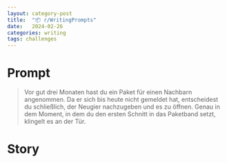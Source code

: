 ```yaml
---
layout: category-post
title:  "📦 r/WritingPrompts"
date:   2024-02-26
categories: writing
tags: challenges
---
```


# Prompt
> Vor gut drei Monaten hast du ein Paket für einen Nachbarn angenommen. Da er sich bis heute nicht gemeldet hat, entscheidest du schließlich, der Neugier nachzugeben und es zu öffnen. Genau in dem Moment, in dem du den ersten Schnitt in das Paketband setzt, klingelt es an der Tür.

# Story 
